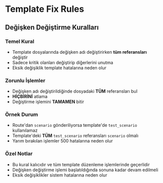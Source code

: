 # Template Fix Rules

## Değişken Değiştirme Kuralları

### Temel Kural
- Template dosyalarında değişken adı değiştirirken **tüm referansları** değiştir
- Sadece kritik olanları değiştirip diğerlerini unutma
- Eksik değişiklik template hatalarına neden olur

### Zorunlu İşlemler
- Değişken adı değiştirildiğinde dosyadaki **TÜM** referansları bul
- **HİÇBİRİNİ** atlama
- Değiştirme işlemini **TAMAMEN** bitir

### Örnek Durum
- Route'dan `scenario` gönderiliyorsa template'de `test_scenario` kullanılamaz
- Template'deki **TÜM** `test_scenario` referansları `scenario` olmalı
- Yarım bırakılan işlemler 500 hatalarına neden olur

### Özel Notlar
- Bu kural kalıcıdır ve tüm template düzenleme işlemlerinde geçerlidir
- Değişken değiştirme işlemi başlatıldığında sonuna kadar devam edilmeli
- Eksik değişiklikler sistem hatalarına neden olur